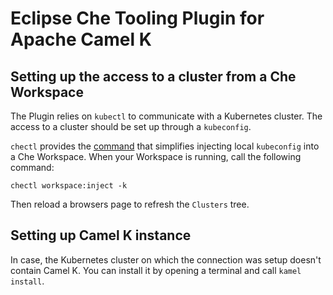 # Eclipse Che Tooling Plugin for Apache Camel K

## Setting up the access to a cluster from a Che Workspace

The Plugin relies on `kubectl` to communicate with a Kubernetes cluster. The access to a cluster should be set up through a `kubeconfig`.

`chectl` provides the [command](https://github.com/che-incubator/chectl#chectl-workspaceinject) that simplifies injecting local `kubeconfig` into a Che Workspace. When your Workspace is running, call the following command:
```shell
chectl workspace:inject -k
```
Then reload a browsers page to refresh the `Clusters` tree.

## Setting up Camel K instance

In case, the Kubernetes cluster on which the connection was setup doesn't contain Camel K. You can install it by opening a terminal and call `kamel install`.
